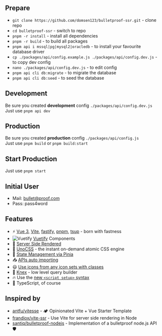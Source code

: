 ## Prepare

- ```git clone https://github.com/domsen123/bulletproof-ssr.git``` - clone repo
- ```cd bulletproof-ssr``` - switch to repo
- ```pnpm -r install``` - install all dependencies
- ```pnpm -r build``` - to build all packages
- ```pnpm api i mssql|pg|mysql2|oracledb``` - to install your favourite database driver
- ```cp ./packages/api/config.example.js ./packages/api/config.dev.js``` - to copy dev config
- ```nano ./packages/api/config.dev.js``` - to edit config
- ```pnpm api cli db:migrate``` - to migrate the database
- ```pnpm api cli db:seed``` - to seed the database

## Development
Be sure you created **development** config ```./packages/api/config.dev.js```\
Just use ```pnpm api dev```

## Production
Be sure you created **production** config ```./packages/api/config.js```\
Just use ```pnpm build``` or ```pnpm build:start```

## Start Production
Just use ```pnpm start```

## Initial User
- Mail: bullet@proof.com
- Pass: pass4word

## Features
- ⚡ [Vue 3](https://github.com/vuejs/core), [Vite](https://github.com/vitejs/vite), [fastify](https://github.com/fastify/fastify), [pnpm](https://pnpm.io/), [tsup](https://tsup.egoist.dev/) - born with fastness
- ![Vuetify](https://api.iconify.design/logos:vuetifyjs.svg) [Vuetify](https://vuetifyjs.com/en/) Components
- 👾 [Server Side Rendered](https://vitejs.dev/guide/ssr.html)
- 🎨 [UnoCSS](https://github.com/antfu/unocss) - the instant on-demand atomic CSS engine
- 🍍 [State Management via Pinia](https://pinia.vuejs.org/)
- 📥 [APIs auto importing](https://github.com/antfu/unplugin-auto-import)
- 😃 [Use icons from any icon sets with classes](https://github.com/antfu/unocss/tree/main/packages/preset-icons)
- 💾 [Knex](https://knexjs.org/) - low level query builder
- 🔥 Use the [new ```<script setup>``` syntax](https://github.com/vuejs/rfcs/pull/227)
- 💪 TypeScript, of course

## Inspired by
- [antfu/vitesse](https://github.com/antfu/vitesse) - 🏕 Opinionated Vite + Vue Starter Template
- [frandiox/vite-ssr](https://github.com/frandiox/vite-ssr) - Use Vite for server side rendering in Node
- [santiq/bulletproof-nodejs](https://github.com/santiq/bulletproof-nodejs) - Implementation of a bulletproof node.js API 🛡️